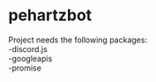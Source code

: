 # pehartzbot

Project needs the following packages: <br />
-discord.js <br />
-googleapis <br />
-promise <br />
